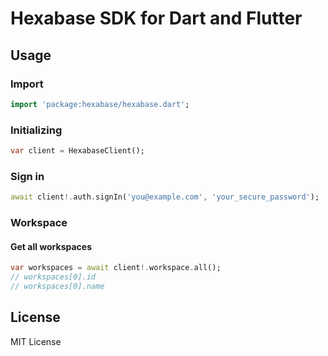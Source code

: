 # Hexabase SDK for Dart and Flutter

## Usage

### Import

```dart
import 'package:hexabase/hexabase.dart';
```

### Initializing

```dart
var client = HexabaseClient();
```

### Sign in 

```dart
await client!.auth.signIn('you@example.com', 'your_secure_password');
```

### Workspace

#### Get all workspaces

```dart
var workspaces = await client!.workspace.all();
// workspaces[0].id
// workspaces[0].name
```

## License

MIT License


